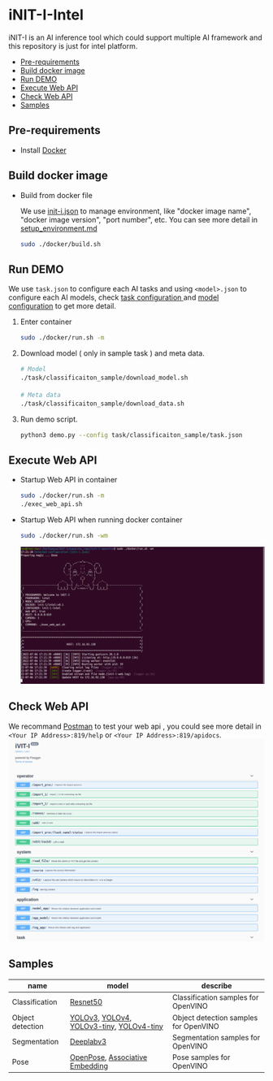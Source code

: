 # iNIT-I-Intel
iNIT-I is an AI inference tool which could support multiple AI framework and this repository is just for intel platform.

* [Pre-requirements](#pre-requirements)
* [Build docker image](#build-docker-image)
* [Run DEMO](#run-demo)
* [Execute Web API](#execute-web-api)
* [Check Web API](#check-web-api)
* [Samples](#samples)

## Pre-requirements
* Install [Docker](https://docs.docker.com/engine/install/ubuntu/)

##  Build docker image
* Build from docker file
    
    We use [init-i.json](init-i.json) to manage environment, like "docker image name", "docker image version", "port number", etc. You can see more detail in [setup_environment.md](docs/setup_environment.md)
    ```bash
    sudo ./docker/build.sh
    ```

## Run DEMO
We use `task.json` to configure each AI tasks and using `<model>.json` to configure each AI models, check [ task configuration ](./docs/task_configuration.md) and [model configuration](./docs/model_configuration.md) to get more detail.

1. Enter container
    ```bash
    sudo ./docker/run.sh -m
    ```
2. Download model ( only in sample task ) and meta data.
    ```bash
    # Model
    ./task/classificaiton_sample/download_model.sh

    # Meta data
    ./task/classificaiton_sample/download_data.sh
    ```
3. Run demo script.
    ``` bash
    python3 demo.py --config task/classificaiton_sample/task.json
    ```

## Execute Web API
* Startup Web API in container
    ```bash
    sudo ./docker/run.sh -m
    ./exec_web_api.sh
    ```
* Startup Web API when running docker container
    ```bash
    sudo ./docker/run.sh -wm
    ```
    ![image](./docs/images/execute_web_api.png)

## Check Web API
We recommand [Postman](https://www.postman.com/) to test your web api , you could see more detail in `<Your IP Address>:819/help` or `<Your IP Address>:819/apidocs`.
![apidocs](docs/images/apidocs.png)

## Samples

name             | model                            | describe
-----------------|-----------------------------------------|--------------
Classification   | [Resnet50](https://docs.openvino.ai/latest/omz_models_model_resnet_50_tf.html)                              | Classification samples for OpenVINO
Object detection | [YOLOv3](https://docs.openvino.ai/latest/omz_models_model_yolo_v3_tf.html), [YOLOv4](https://docs.openvino.ai/latest/omz_models_model_yolo_v4_tf.html), [YOLOv3-tiny](https://docs.openvino.ai/latest/omz_models_model_yolo_v3_tiny_tf.html), [YOLOv4-tiny](https://docs.openvino.ai/latest/omz_models_model_yolo_v4_tiny_tf.html)| Object detection samples for OpenVINO
Segmentation     | [Deeplabv3](https://docs.openvino.ai/latest/omz_models_model_deeplabv3.html)                               | Segmentation samples for OpenVINO
Pose             | [OpenPose](https://docs.openvino.ai/latest/omz_demos_human_pose_estimation_demo_python.html#doxid-omz-demos-human-pose-estimation-demo-python),  [Associative Embedding ](https://docs.openvino.ai/latest/omz_demos_human_pose_estimation_demo_python.html#doxid-omz-demos-human-pose-estimation-demo-python)        | Pose samples for OpenVINO
